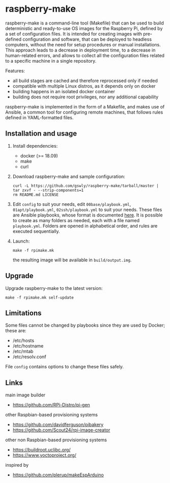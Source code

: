 
# raspberry-make

raspberry-make is a command-line tool (Makefile) that can be used to build deterministic and ready-to-use OS images for the Raspberry Pi, defined by a set of configuration files. It is intended for creating images with pre-defined configuration and software, that can be deployed to headless computers, without the need for setup procedures or manual installations. This approach leads to a decrease in deployment time, to a decrease in human-related errors, and allows to collect all the configuration files related to a specific machine in a single repository.

Features:
* all build stages are cached and therefore reprocessed only if needed
* compatible with multiple Linux distros, as it depends only on docker
* building happens in an isolated docker container
* building does not require root privileges, nor any additional capability

raspberry-make is implemented in the form of a Makefile, and makes use of Ansible, a common tool for configuring remote machines, that follows rules defined in YAML-formatted files.

## Installation and usage

1. Install dependencies:
   * docker (>= 18.09)
   * make
   * curl

2. Download raspberry-make and sample configuration:
   ```
   curl -L https://github.com/gswly/raspberry-make/tarball/master | tar zxvf - --strip-components=1
   rm README.md LICENSE
   ```

3. Edit `config` to suit your needs, edit `00base/playbook.yml`, `01apt/playbook.yml`, `02ssh/playbook.yml` to suit your needs. These files are Ansible playbooks, whose format is documented [here](https://docs.ansible.com/ansible/latest/user_guide/playbooks.html). It is possible to create as many folders as needed, each with a file named `playbook.yml`. Folders are opened in alphabetical order, and rules are executed sequentially.

5. Launch:
   ```
   make -f rpimake.mk
   ```
   the resulting image will be available in `build/output.img`.

## Upgrade

Upgrade raspberry-make to the latest version:
```
make -f rpimake.mk self-update
```

## Limitations

Some files cannot be changed by playbooks since they are used by Docker; these are:
* /etc/hosts
* /etc/hostname
* /etc/mtab
* /etc/resolv.conf

File `config` contains options to change these files safely.

## Links

main image builder
* https://github.com/RPi-Distro/pi-gen

other Raspbian-based provisioning systems
* https://github.com/davidferguson/pibakery
* https://github.com/Scout24/rpi-image-creator

other non Raspbian-based provisioning systems
* https://buildroot.uclibc.org/
* https://www.yoctoproject.org/

inspired by
* https://github.com/plerup/makeEspArduino
